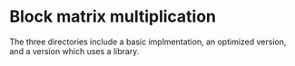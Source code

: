 # Block matrix multiplication

The three directories include a basic implmentation, an optimized version, and a version which uses a library. 
